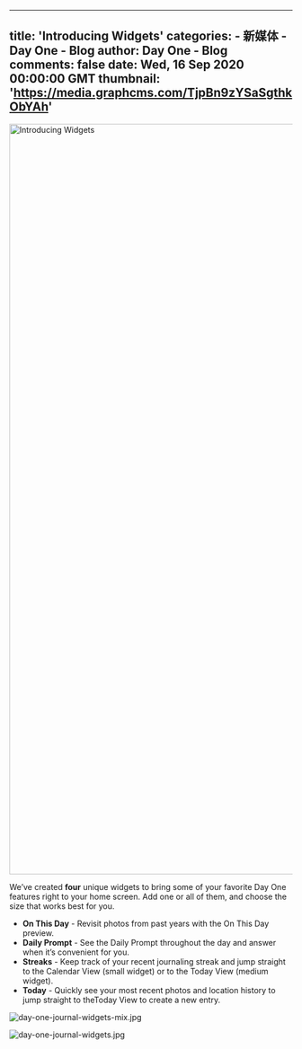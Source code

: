 
---
title: 'Introducing Widgets'
categories: 
    - 新媒体
    - Day One - Blog
author: Day One - Blog
comments: false
date: Wed, 16 Sep 2020 00:00:00 GMT
thumbnail: 'https://media.graphcms.com/TjpBn9zYSaSgthkObYAh'
---

<div>   
<img alt="Introducing Widgets" width="2687" height="1337" src="https://media.graphcms.com/TjpBn9zYSaSgthkObYAh" referrerpolicy="no-referrer"><p>We’ve created <strong>four</strong> unique widgets to bring some of your favorite Day One features right to your home screen. Add one or all of them, and choose the size that works best for you. </p><ul><li><strong>On This Day</strong> - Revisit photos from past years with the On This Day preview. </li><li><strong>Daily Prompt</strong> - See the Daily Prompt throughout the day and answer when it’s convenient for you. </li><li><strong>Streaks</strong> - Keep track of your recent journaling streak and jump straight to the Calendar View (small widget) or to the Today View (medium widget). </li><li><strong>Today</strong> - Quickly see your most recent photos and location history to jump straight to theToday View to create a new entry. </li></ul><p><img alt="day-one-journal-widgets-mix.jpg" src="https://media.graphcms.com/Hw8Oot2dQeGOT4a40hq0" referrerpolicy="no-referrer"></p><p><img alt="day-one-journal-widgets.jpg" src="https://media.graphcms.com/Nt9pF9FVTAa0TxNHu0YN" referrerpolicy="no-referrer"></p>  
</div>
            